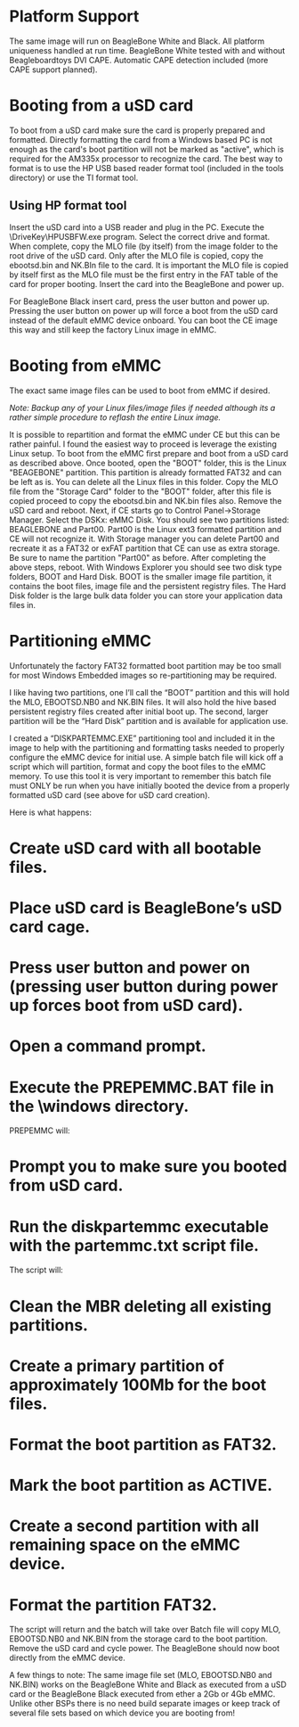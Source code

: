 # Platform Support

The same image will run on BeagleBone White and Black.
All platform uniqueness handled at run time.
BeagleBone White tested with and without Beagleboardtoys DVI CAPE.
Automatic CAPE detection included (more CAPE support planned).

# Booting from a uSD card

To boot from a uSD card make sure the card is properly prepared and formatted.
Directly formatting the card from a Windows based PC is not enough as the card's boot partition will not be marked as "active", which is required for the AM335x processor to recognize the card. The best way to format is to use the HP USB based reader format tool (included in the tools directory) or use the TI format tool. 

## Using HP format tool
Insert the uSD card into a USB reader and plug in the PC. Execute the \DriveKey\HPUSBFW.exe program.
Select the correct drive and format. When complete, copy the MLO file (by itself) from the image folder to the root drive of the uSD card. Only after the MLO file is copied, copy the ebootsd.bin and NK.BIn file to the card. It is important the MLO file is copied by itself first as the MLO file must be the first entry in the FAT table of the card for proper booting.
Insert the card into the BeagleBone and power up. 

For BeagleBone Black insert card, press the user button and power up. Pressing the user button on power up will force a boot from the uSD card instead of the default eMMC device onboard. You can boot the CE image this way and still keep the factory Linux image in eMMC.

# Booting from eMMC
The exact same image files can be used to boot from eMMC if desired. 

_Note: Backup any of your Linux files/image files if needed although its a rather simple procedure to reflash the entire Linux image._
 
It is possible to repartition and format the eMMC under CE but this can be rather painful. I found the easiest way to proceed is leverage the existing Linux setup. To boot from the eMMC first prepare and boot from a uSD card as described above. Once booted, open the "BOOT" folder, this is the Linux "BEAGEBONE" partition. This partition is already formatted FAT32 and can be left as is. You can delete all the Linux files in this folder. Copy the MLO file from the "Storage Card" folder to the "BOOT" folder, after this file is copied proceed to copy the ebootsd.bin and NK.bin files also.
Remove the uSD card and reboot. Next, if CE starts go to Control Panel->Storage Manager. 
Select the DSKx: eMMC Disk. You should see two partitions listed: BEAGLEBONE and Part00.
Part00 is the Linux ext3 formatted partition and CE will not recognize it. With Storage manager you can delete Part00 and recreate it as a FAT32 or exFAT partition that CE can use as extra storage. Be sure to name the partition "Part00" as before.
After completing the above steps, reboot. With Windows Explorer you should see two disk type folders, BOOT and Hard Disk. BOOT is the smaller image file partition, it contains the boot files, image file and the persistent registry files. The Hard Disk folder is the large bulk data folder you can store your application data files in. 

# Partitioning eMMC
Unfortunately the factory FAT32 formatted boot partition may be too small for most Windows Embedded images so re-partitioning may be required.

I like having two partitions, one I’ll call the “BOOT” partition and this will hold the MLO, EBOOTSD.NB0 and NK.BIN files. It will also hold the hive based persistent registry files created after initial boot up. The second, larger partition will be the “Hard Disk” partition and is available for application use.

I created a “DISKPARTEMMC.EXE” partitioning tool and included it in the image to help with the partitioning and formatting tasks needed to properly configure the eMMC device for initial use. A simple batch file will kick off a script which will partition, format and copy the boot files to the eMMC memory. To use this tool it is very important to remember this batch file must ONLY be run when you have initially booted the device from a properly formatted uSD card (see above for uSD card creation).

Here is what happens:

# Create uSD card with all bootable files. 
# Place uSD card is BeagleBone’s uSD card cage. 
# Press user button and power on (pressing user button during power up forces boot from uSD card). 
# Open a command prompt. 
# Execute the PREPEMMC.BAT file in the \windows directory. 
PREPEMMC will:

# Prompt you to make sure you booted from uSD card. 
# Run the diskpartemmc executable with the partemmc.txt script file. 
The script will: 
# Clean the MBR deleting all existing partitions. 
# Create a primary partition of approximately 100Mb for the boot files. 
# Format the boot partition as FAT32. 
# Mark the boot partition as ACTIVE. 
# Create a second partition with all remaining space on the eMMC device. 
# Format the partition FAT32. 
The script will return and the batch will take over 
Batch file will copy MLO, EBOOTSD.NB0 and NK.BIN from the storage card to the boot partition. 
Remove the uSD card and cycle power. 
The BeagleBone should now boot directly from the eMMC device. 

A few things to note: The same image file set (MLO, EBOOTSD.NB0 and NK.BIN) works on the BeagleBone White and Black as executed from a uSD card or the BeagleBone Black executed from ether a 2Gb or 4Gb eMMC. Unlike other BSPs there is no need build separate images or keep track of several file sets based on which device you are booting from! 

